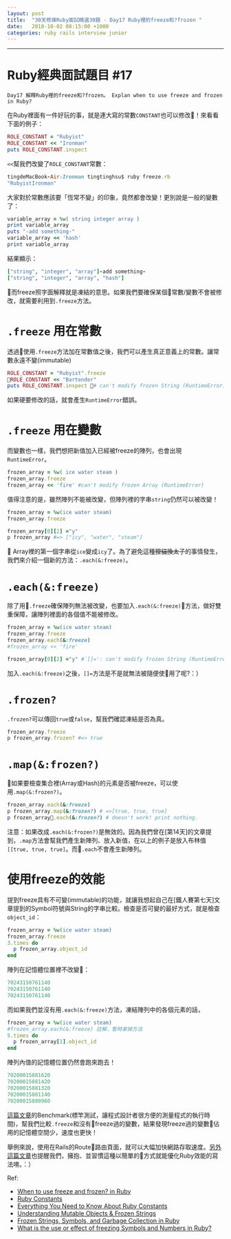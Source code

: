 ```yaml
---
layout: post
title:  "30天修煉Ruby面試精選30題 - Day17 Ruby裡的freeze和?frozen "
date:   2018-10-02 08:15:00 +1000
categories: ruby rails interview junior
---
```


---

# Ruby經典面試題目 #17

`Day17 解釋Ruby裡的freeze和?frozen。 Explan when to use freeze and frozen in Ruby?`

在Ruby裡面有一件好玩的事，就是連大寫的常數`CONSTANT`也可以修改！來看看下面的例子：

```ruby
ROLE_CONSTANT = "Rubyist"
ROLE_CONSTANT << "Ironman"
puts ROLE_CONSTANT.inspect
```

`<<`幫我們改變了`ROLE_CONSTANT`常數：

```ruby
tingdeMacBook-Air:Ironman tingtinghsu$ ruby freeze.rb
"RubyistIronman"
```

大家對於常數應該要「恆常不變」的印象，竟然都會改變！更別說是一般的變數了：

```ruby
variable_array = %w( string integer array )
print variable_array
puts "-add something-"
variable_array << 'hash'
print variable_array
```

結果顯示：

```ruby
["string", "integer", "array"]-add something-
["string", "integer", "array", "hash"]
```

而freeze照字面解釋就是凍結的意思。如果我們要確保某個常數/變數不會被修改，就需要利用到`.freeze`方法。

# `.freeze` 用在常數

透過使用`.freeze`方法加在常數值之後，我們可以產生真正意義上的常數。讓常數永遠不變(immutable)

```ruby
ROLE_CONSTANT = "Rubyist".freeze
ROLE_CONSTANT << "Bartender"
puts ROLE_CONSTANT.inspect # can't modify frozen String (RuntimeError)
```

如果硬要修改的話，就會產生`RuntimeError`錯誤。

# `.freeze` 用在變數

而變數也一樣，我們想把新值加入已經被freeze的陣列，也會出現`RuntimeError`。

```ruby
frozen_array = %w( ice water steam )
frozen_array.freeze
frozen_array << 'fire' #can't modify frozen Array (RuntimeError)
```

值得注意的是，雖然陣列不能被改變，但陣列裡的字串`string`仍然可以被改變！

```ruby
frozen_array = %w(ice water steam)
frozen_array.freeze

frozen_array[0][2] ="y"
p frozen_array #=> ["icy", "water", "steam"]
```


Array裡的第一個字串從`ice`變成`icy`了。為了避免這種~~狸貓換太子~~的事情發生，我們來介紹一個新的方法：`.each(&:freeze)`。

# `.each(&:freeze)`

除了用`.freeze`確保陣列無法被改變，也要加入`.each(&:freeze)`方法，做好雙重保障，讓陣列裡面的各個值不能被修改。

```ruby
frozen_array = %w(ice water steam)
frozen_array.freeze
frozen_array.each(&:freeze)
#frozen_array << 'fire'

frozen_array[0][2] ="y" #`[]=': can't modify frozen String (RuntimeError)
```

加入`.each(&:freeze)`之後，`[]=`方法是不是就無法被隨便使用了呢?：）

# `.frozen?`

`.frozen?`可以傳回`true`或`false`，幫我們確認凍結是否為真。

```ruby
frozen_array.freeze
p frozen_array.frozen? #=> true
```

# `.map(&:frozen?)`

如果要檢查集合裡(Array或Hash)的元素是否被freeze，可以使用`.map(&:frozen?)`。

```ruby
frozen_array.each(&:freeze)
p frozen_array.map(&:frozen?) # =>[true, true, true]
p frozen_array.each(&:frozen?) # doesn't work! print nothing.
```

注意：如果改成`.each(&:frozen?)`是無效的。因為我們曾在[第14天]的文章提到，`.map`方法會幫我們產生新陣列、放入新值，在以上的例子是放入布林值`[[true, true, true]`。而`.each`不會產生新陣列。

# 使用freeze的效能

提到freeze具有不可變(immutable)的功能，就讓我想起自己在[鐵人賽第七天]文章提到的Symbol符號與String的字串比較。檢查是否可變的最好方式，就是檢查`object_id`：

```ruby
frozen_array = %w(ice water steam)
frozen_array.freeze
3.times do
  p frozen_array.object_id
end
```

陣列在記憶體位置裡不改變：

```ruby
70243150761140
70243150761140
70243150761140
```

而如果我們並沒有用`.each(&:freeze)`方法，凍結陣列中的各個元素的話，

```ruby
frozen_array = %w(ice water steam)
#frozen_array.each(&:freeze) 註解，暫時拿掉方法
5.times do
  p frozen_array[1].object_id
end
```

陣列內值的記憶體位置仍然會跑來跑去！

```ruby
70200015881620
70200015881420
70200015881320
70200015881140
70200015880960
```

[這篇文章](https://blog.honeybadger.io/when-to-use-freeze-and-frozen-in-ruby/)的Benchmark(標竿測試，讓程式設計者很方便的測量程式的執行時間)，幫我們比較`.freeze`和沒有freeze過的變數，結果發現freeze過的變數佔用的記憶體空間少，速度也更快！

舉例來說，使用在Rails的Route路由頁面，就可以大幅加快網路存取速度。[另外這篇文章](http://flats.github.io/blog/2016/01/03/frozen-strings/)也提醒我們，擁抱、並習慣這種以簡單的方式就能優化Ruby效能的寫法唷。：）

Ref:

* [When to use freeze and frozen? in Ruby](https://blog.honeybadger.io/when-to-use-freeze-and-frozen-in-ruby/)
* [Ruby Constants](http://rubylearning.com/satishtalim/ruby_constants.html)
* [Everything You Need to Know About Ruby Constants](http://www.rubyguides.com/2017/07/ruby-constants/)
* [Understanding Mutable Objects & Frozen Strings](http://www.rubyguides.com/2016/01/ruby-mutability/)
* [Frozen Strings, Symbols, and Garbage Collection in Ruby](http://flats.github.io/blog/2016/01/03/frozen-strings/)
* [What is the use or effect of freezing Symbols and Numbers in Ruby?](https://stackoverflow.com/questions/4235238/what-is-the-use-or-effect-of-freezing-symbols-and-numbers-in-ruby)
